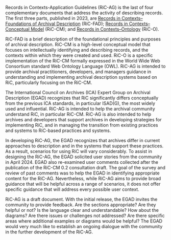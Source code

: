 Records in Contexts-Application Guidelines (RiC-AG) is the last of four
complementary documents that address the activity of describing records.
The first three parts, published in 2023, are [Records in
Contexts–Foundations of Archival Description](https://www.ica.org/resource/records-in-contexts-foundations-of-archival-description/) (RiC-FAD); [Records in
Contexts–Conceptual Model](https://www.ica.org/resource/records-in-contexts-conceptual-model/)
(RiC-CM); and [Records in
Contexts–Ontology](https://www.ica.org/resource/records-in-contexts-ontology/)
(RiC-O).

RiC-FAD is a brief description of the foundational principles and purposes of
archival description.  RiC-CM is a high-level conceptual model that focuses on
intellectually identifying and describing records, and the contexts within which
they were created and used. RiC-O is a specific implementation of the RiC-CM
formally expressed in the World Wide Web Consortium standard Web Ontology
Language (OWL). RiC-AG is intended to provide archival practitioners,
developers, and managers guidance in understanding and implementing archival
description systems based on RiC, particularly focusing on the RiC-CM.

The International Council on Archives (ICA) Expert Group on Archival Description
(EGAD) recognizes that RiC significantly differs conceptually from the previous
ICA standards, in particular ISAD(G), the most widely used and influential.
RiC-AG is intended to help the archival community understand RiC, in particular
RiC-CM. RiC-AG is also intended to help archives and developers that support
archives in developing strategies for implementing RiC, and in managing the
transition from existing practices and systems to RiC-based practices and
systems.

In developing RiC-AG, the EGAD recognizes that archives differ in current
approaches to description and in the systems that support these practices. As a
result, scenarios for using RiC will vary considerably. To assist in designing
the RiC-AG, the EGAD solicited user stories from the community in April 2024.
EGAD also re-examined user comments collected after the publication of the
RiC-CM 0.2 consultation draft. The goal of the survey and review of past
comments was to help the EGAD in identifying appropriate content for the RiC-AG.
Nevertheless, while RiC-AG aims to provide broad guidance that will be helpful
across a range of scenarios, it does not offer specific guidance that will
address every possible user context.

RiC-AG is a draft document. With the initial release, the EGAD invites the
community to provide feedback. Are the sections appropriate? Are they helpful or
not? Is the language clear and understandable? How about the diagrams? Are there
issues or challenges not addressed? Are there specific areas where additional
examples or diagrams would be helpful? The EGAD would very much like to
establish an ongoing dialogue with the community in the further development of
the RiC-AG.

